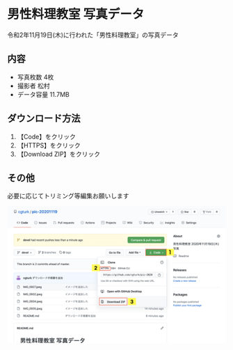 # 男性料理教室 写真データ

令和2年11月19日(木)に行われた「男性料理教室」の写真データ

## 内容

- 写真枚数 4枚
- 撮影者 松村
- データ容量 11.7MB

## ダウンロード方法

1. 【Code】をクリック
1. 【HTTPS】をクリック
1. 【Download ZIP】をクリック 

## その他

必要に応じてトリミング等編集お願いします

![ダウンロード方法](https://github.com/cgturk/pic-20201119/blob/images/file-download-instruction.png)
